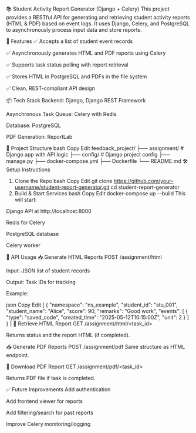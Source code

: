 📚 Student Activity Report Generator (Django + Celery)
This project provides a RESTful API for generating and retrieving student activity reports (HTML & PDF) based on event logs. It uses Django, Celery, and PostgreSQL to asynchronously process input data and store reports.

🚀 Features
✅ Accepts a list of student event records

✅ Asynchronously generates HTML and PDF reports using Celery

✅ Supports task status polling with report retrieval

✅ Stores HTML in PostgreSQL and PDFs in the file system

✅ Clean, REST-compliant API design

📦 Tech Stack
Backend: Django, Django REST Framework

Asynchronous Task Queue: Celery with Redis

Database: PostgreSQL

PDF Generation: ReportLab

📁 Project Structure
bash
Copy
Edit
feedback_project/
├── assignment/          # Django app with API logic
├── config/              # Django project config
├── manage.py
├── docker-compose.yml
├── Dockerfile
└── README.md
🛠️ Setup Instructions
1. Clone the Repo
bash
Copy
Edit
git clone https://github.com/your-username/student-report-generator.git
cd student-report-generator
2. Build & Start Services
bash
Copy
Edit
docker-compose up --build
This will start:

Django API at http://localhost:8000

Redis for Celery

PostgreSQL database

Celery worker

🧪 API Usage
📥 Generate HTML Reports
POST /assignment/html

Input: JSON list of student records

Output: Task IDs for tracking

Example:

json
Copy
Edit
[
  {
    "namespace": "ns_example",
    "student_id": "stu_001",
    "student_name": "Alice",
    "score": 90,
    "remarks": "Good work",
    "events": [
      {
        "type": "saved_code",
        "created_time": "2025-05-12T10:15:00Z",
        "unit": 2
      }
    ]
  }
]
📄 Retrieve HTML Report
GET /assignment/html/<task_id>

Returns status and the report HTML (if completed).

📥 Generate PDF Reports
POST /assignment/pdf
Same structure as HTML endpoint.

📄 Download PDF Report
GET /assignment/pdf/<task_id>

Returns PDF file if task is completed.

✅ Future Improvements
 Add authentication

 Add frontend viewer for reports

 Add filtering/search for past reports

 Improve Celery monitoring/logging